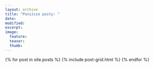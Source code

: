 ```yaml
---
layout: archive
title: "Poniższe posty: "
date: 
modified:
excerpt:
image:
  feature:
  teaser:
  thumb:
---
```


<div class="tiles">
{% for post in site.posts %}
	{% include post-grid.html %}
{% endfor %}
</div><!-- /.tiles -->